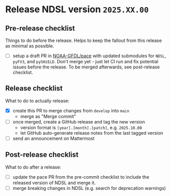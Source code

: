 # Release NDSL version `2025.XX.00`

## Pre-release checklist

Things to do before the release. Helps to keep the fallout from this release as minimal as possible.

- [ ] setup a draft PR in [NOAA-GFDL/pace](https://github.com/NOAA-GFDL/pace) with updated submodules for `NDSL`, `pyFV3`, and `pySHiELD`.
  Don't merge yet - just let CI run and fix potential issues before the release. To be merged afterwards, see post-release checklist.

## Release checklist

What to do to actually release:

- [x] create this PR to merge changes from `develop` into `main`
  - merge as "Merge commit"
- [ ] once merged, create a GitHub release and tag the new version
  - version format is `[year].[month].[patch]`, e.g. `2025.10.00`
  - let GitHub auto-generate release notes from the last tagged version
- [ ] send an announcement on Mattermost

## Post-release checklist

What to do after a release:

- [ ] update the pace PR from the pre-commit checklist to include the released version of NDSL and merge it.
- [ ] merge breaking changes in NDSL (e.g. search for deprecation warnings)
